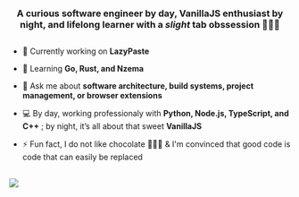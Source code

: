 
<h3 align="center"> A curious software engineer by day, VanillaJS enthusiast by night, and lifelong learner with a <i>slight</i> tab obssession 🤷🏽‍♂️
 </h3>

## 

- 🔭 Currently working on **LazyPaste**
  
- 🌱 Learning **Go, Rust, and Nzema**
  
- 💬 Ask me about **software architecture, build systems, project management, or browser extensions**
  
- 💻 By day, working professionaly with **Python, Node.js, TypeScript, and C++** ; by night, it’s all about that sweet **VanillaJS**
  
- ⚡ Fun fact, I do not like chocolate 🤷🏽‍♂️ & I'm convinced that good code is code that can easily be replaced

##

![](https://komarev.com/ghpvc/?username=mimieam&style=pixel) 









<!--


![github-header-image (21)](https://github.com/user-attachments/assets/d95378be-b110-4088-8bfb-8439163fe939)



![github-header-image (3)](https://github.com/user-attachments/assets/0e807a6c-b32c-4666-9458-560d611bda33)
<img src="https://github.com/user-attachments/assets/e74be22a-a186-4592-ac39-f4ec9a235aa5" alt="banner - software developer, artist, designer">

![github-header-image](https://github.com/user-attachments/assets/af2ec541-e2f1-410a-a270-32b6539de95c)

**Mimieam/Mimieam** is a ✨ _special_ ✨ repository because its `README.md` (this file) appears on your GitHub profile.

Here are some ideas to get you started:

- 🔭 I’m currently working on ...
- 🌱 I’m currently learning ...
- 👯 I’m looking to collaborate on ...
- 🤔 I’m looking for help with ...
- 💬 Ask me about ...
- 📫 How to reach me: ...
- 😄 Pronouns: ...
- ⚡ Fun fact: ...

![](https://komarev.com/ghpvc/?username=mimieam&style=flat-square) // pixel - to make it invisible

<div align="center">
  <img src="https://github-readme-stats.vercel.app/api/top-langs?username=mimieam&locale=en&hide_title=false&layout=compact&card_width=320&langs_count=5&theme=light&hide_border=true&order=2" height="150" alt="languages graph"  />
  <img src="https://streak-stats.demolab.com?user=mimieam&locale=en&mode=weekly&theme=light&hide_border=true&border_radius=5&order=3" height="220" alt="streak graph"  />
</div>
<img style="display:none;visibility:hidden" align="right" src="https://visitor-badge.laobi.icu/badge?page_id=mimieam.mimieam&"  />
<img style="visibility:hidden" align="right" src="https://profile-counter.glitch.me/mimieam/count.svg?"  />
-->

